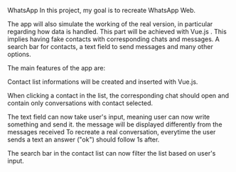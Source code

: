 WhatsApp 
In this project, my goal is to recreate WhatsApp Web.


The app will also simulate the working of the real version, in particular regarding how data is handled. This part will be achieved with Vue.js . This implies having fake contacts with corresponding chats and messages.
A search bar for contacts, a text field to send messages and many other options.

The main features of the app are:

Contact list informations will be created and inserted with Vue.js.

When clicking a contact in the list, the corresponding chat should open and contain only conversations with contact selected.

The text field can now take user's input, meaning user can now write something and send it. the message will be displayed differently from the messages received
To recreate a real conversation, everytime the user sends a text an answer ("ok") should follow 1s after.

The search bar in the contact list can now filter the list based on user's input.
